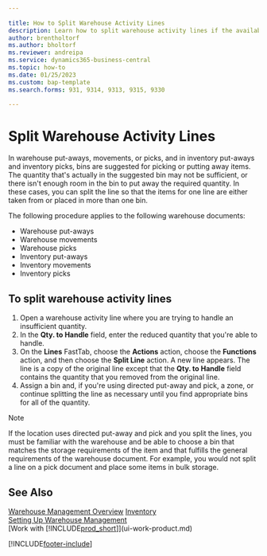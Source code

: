 ```yaml
---
    
title: How to Split Warehouse Activity Lines
description: Learn how to split warehouse activity lines if the available capacity in a suggested bin is not sufficient.
author: brentholtorf
ms.author: bholtorf
ms.reviewer: andreipa
ms.service: dynamics365-business-central
ms.topic: how-to
ms.date: 01/25/2023
ms.custom: bap-template
ms.search.forms: 931, 9314, 9313, 9315, 9330

---
```

# Split Warehouse Activity Lines

In warehouse put-aways, movements, or picks, and in inventory put-aways and inventory picks, bins are suggested for picking or putting away items. The quantity that's actually in the suggested bin may not be sufficient, or there isn't enough room in the bin to put away the required quantity. In these cases, you can split the line so that the items for one line are either taken from or placed in more than one bin.  

The following procedure applies to the following warehouse documents:

* Warehouse put-aways
* Warehouse movements
* Warehouse picks
* Inventory put-aways
* Inventory movements
* Inventory picks  

## To split warehouse activity lines  

1. Open a warehouse activity line where you are trying to handle an insufficient quantity.  
2. In the **Qty. to Handle** field, enter the reduced quantity that you're able to handle.  
3. On the **Lines** FastTab, choose the **Actions** action, choose the **Functions** action, and then choose the **Split Line** action. A new line appears. The line is a copy of the original line except that the **Qty. to Handle** field contains the quantity that you removed from the original line.  
4. Assign a bin and, if you're using directed put-away and pick, a zone, or continue splitting the line as necessary until you find appropriate bins for all of the quantity.  

> [!NOTE]  
> If the location uses directed put-away and pick and you split the lines, you must be familiar with the warehouse and be able to choose a bin that matches the storage requirements of the item and that fulfills the general requirements of the warehouse document. For example, you would not split a line on a pick document and place some items in bulk storage.  

## See Also  

[Warehouse Management Overview](design-details-warehouse-management.md)
[Inventory](inventory-manage-inventory.md)  
[Setting Up Warehouse Management](warehouse-setup-warehouse.md)  
[Work with [!INCLUDE[prod_short](includes/prod_short.md)]](ui-work-product.md)


[!INCLUDE[footer-include](includes/footer-banner.md)]
